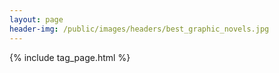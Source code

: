 ```yaml
---
layout: page
header-img: /public/images/headers/best_graphic_novels.jpg
---
```


{% include tag_page.html %}
